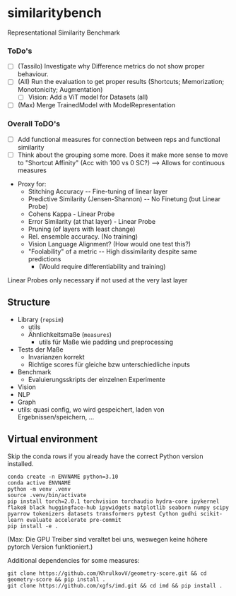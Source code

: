 # similaritybench
Representational Similarity Benchmark


### ToDo's
- [ ] (Tassilo) Investigate why Difference metrics do not show proper behaviour.
- [ ] (All) Run the evaluation to get proper results (Shortcuts; Memorization; Monotonicity; Augmentation)
  - [ ] Vision: Add a ViT model for Datasets (all)
- [ ] (Max) Merge TrainedModel with ModelRepresentation

### Overall ToDO's
- [ ] Add functional measures for connection between reps and functional similarity
- [ ] Think about the grouping some more. Does it make more sense to move to "Shortcut Affinity" (Acc with 100 vs 0 SC?) --> Allows for continuous measures

- Proxy for:
  - Stitching Accuracy -- Fine-tuning of linear layer
  - Predictive Similarity (Jensen-Shannon) -- No Finetung (but Linear Probe)
  - Cohens Kappa  - Linear Probe
  - Error Similarity (at that layer) - Linear Probe
  - Pruning (of layers with least change)
  - Rel. ensemble accuracy. (No training)
  - Vision Language Alignment? (How would one test this?)
  - "Foolability" of a metric -- High dissimilarity despite same predictions
    - (Would require differentiability and training)

Linear Probes only necessary if not used at the very last layer
## Structure

- Library (`repsim`)
  - utils
  - Ähnlichkeitsmaße (`measures`)
    - utils für Maße wie padding und preprocessing
- Tests der Maße
  - Invarianzen korrekt
  - Richtige scores für gleiche bzw unterschiedliche inputs
- Benchmark
  - Evaluierungsskripts der einzelnen Experimente
- Vision
- NLP
- Graph
- utils: quasi config, wo wird gespeichert, laden von Ergebnissen/speichern, ...


## Virtual environment
Skip the conda rows if you already have the correct Python version installed.
```shell
conda create -n ENVNAME python=3.10
conda active ENVNAME
python -m venv .venv
source .venv/bin/activate
pip install torch=2.0.1 torchvision torchaudio hydra-core ipykernel flake8 black huggingface-hub ipywidgets matplotlib seaborn numpy scipy pyarrow tokenizers datasets transformers pytest Cython gudhi scikit-learn evaluate accelerate pre-commit
pip install -e .
```

(Max: Die GPU Treiber sind veraltet bei uns, weswegen keine höhere pytorch Version funktioniert.)

Additional dependencies for some measures:
```shell
git clone https://github.com/KhrulkovV/geometry-score.git && cd geometry-score && pip install .
git clone https://github.com/xgfs/imd.git && cd imd && pip install .
```

